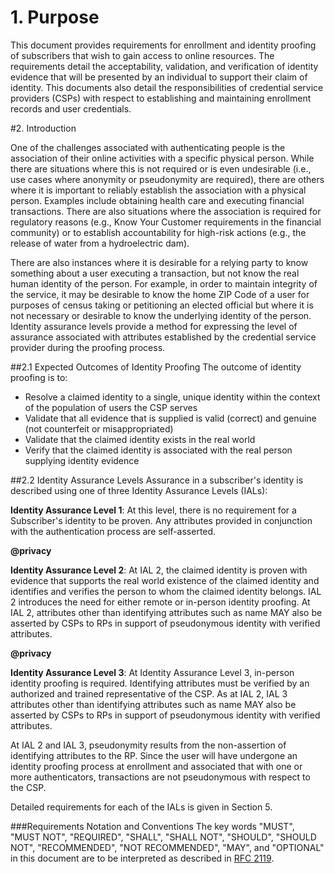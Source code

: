 
# 1. Purpose

This document provides requirements for enrollment and identity proofing of subscribers that wish to gain access to online resources.  The requirements detail the acceptability, validation, and verification of identity evidence that will be presented by an individual to support their claim of identity. This documents also detail the responsibilities of credential service providers (CSPs) with respect to establishing and maintaining enrollment records and user credentials. 

#2. Introduction

One of the challenges associated with authenticating people is the association of their online activities with a specific physical person. While there are situations where this is not required or is even undesirable (i.e., use cases where anonymity or pseudonymity are required), there are others where it is important to reliably establish the association with a physical person. Examples include obtaining health care and executing financial transactions. There are also situations where the association is required for regulatory reasons (e.g., Know Your Customer requirements in the financial community) or to establish accountability for high-risk actions (e.g., the release of water from a hydroelectric dam).

There are also instances where it is desirable for a relying party to know something about a user executing a transaction, but not know the real human identity of the person.  For example, in order to maintain integrity of the service, it may be desirable to know the home ZIP Code of a user for purposes of census taking or petitioning an elected official but where it is not necessary or desirable to know the underlying identity of the person. Identity assurance levels provide a method for expressing the level of assurance associated with attributes established by the credential service provider during the proofing process.

##2.1 Expected Outcomes of Identity Proofing
The outcome of identity proofing is to:    

* Resolve a claimed identity to a single, unique identity within the context of the population of users the CSP serves
* Validate that all evidence that is supplied is valid (correct) and genuine (not counterfeit or misappropriated)
* Validate that the claimed identity exists in the real world
* Verify that the claimed identity is associated with the real person supplying identity evidence

##2.2 Identity Assurance Levels
Assurance in a subscriber's identity is described using one of three Identity Assurance Levels (IALs):

**Identity Assurance Level 1**:
At this level, there is no requirement for a Subscriber's identity to be proven.  Any attributes provided in conjunction with the authentication process are self-asserted. **@privacy**

**Identity Assurance Level 2**:
At IAL 2, the claimed identity is proven with evidence that supports the real world existence of the claimed identity and identifies and verifies the person to whom the claimed identity belongs.  IAL 2 introduces the need for either remote or in-person identity proofing.  At IAL 2, attributes other than identifying attributes such as name MAY also be asserted by CSPs to RPs in support of pseudonymous identity with verified attributes. **@privacy**

**Identity Assurance Level 3**:
At Identity Assurance Level 3, in-person identity proofing is required. Identifying attributes must be verified by an authorized and trained representative of the CSP. As at IAL 2, IAL 3 attributes other than identifying attributes such as name MAY also be asserted by CSPs to RPs in support of pseudonymous identity with verified attributes.

At IAL 2 and IAL 3, pseudonymity results from the non-assertion of identifying attributes to the RP. Since the user will have undergone an identity proofing process at enrollment and associated that with one or more authenticators, transactions are not pseudonymous with respect to the CSP.

Detailed requirements for each of the IALs is given in Section 5.


###Requirements Notation and Conventions
The key words "MUST", "MUST NOT", "REQUIRED", "SHALL", "SHALL NOT", "SHOULD", "SHOULD NOT", "RECOMMENDED", "NOT RECOMMENDED", "MAY", and "OPTIONAL" in this document are to be interpreted as described in [RFC 2119](http://tools.ietf.org/html/rfc2119).
